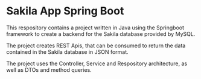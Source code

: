 # Sakila App Spring Boot

This respository contains a project written in Java using the Springboot framework to create a backend for the Sakila database provided by MySQL.

The project creates REST Apis, that can be consumed to return the data contained in the Sakila database in JSON format.

The project uses the Controller, Service and Respository architecture, as well as DTOs and method queries.
